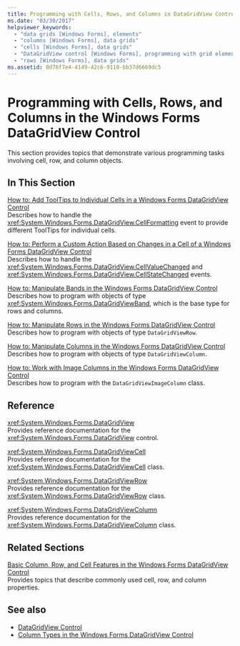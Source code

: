 ```yaml
---
title: Programming with Cells, Rows, and Columns in DataGridView Control
ms.date: "03/30/2017"
helpviewer_keywords: 
  - "data grids [Windows Forms], elements"
  - "columns [Windows Forms], data grids"
  - "cells [Windows Forms], data grids"
  - "DataGridView control [Windows Forms], programming with grid elements"
  - "rows [Windows Forms], data grids"
ms.assetid: 0d76f7e4-4149-42c6-9118-bb37d6669dc5
---
```

# Programming with Cells, Rows, and Columns in the Windows Forms DataGridView Control
This section provides topics that demonstrate various programming tasks involving cell, row, and column objects.  
  
## In This Section  
 [How to: Add ToolTips to Individual Cells in a Windows Forms DataGridView Control](add-tooltips-to-individual-cells-in-a-wf-datagridview-control.md)  
 Describes how to handle the <xref:System.Windows.Forms.DataGridView.CellFormatting> event to provide different ToolTips for individual cells.  
  
 [How to: Perform a Custom Action Based on Changes in a Cell of a Windows Forms DataGridView Control](perform-a-custom-action-based-on-changes-in-a-cell-of-a-datagrid.md)  
 Describes how to handle the <xref:System.Windows.Forms.DataGridView.CellValueChanged> and <xref:System.Windows.Forms.DataGridView.CellStateChanged> events.  
  
 [How to: Manipulate Bands in the Windows Forms DataGridView Control](how-to-manipulate-bands-in-the-windows-forms-datagridview-control.md)  
 Describes how to program with objects of type <xref:System.Windows.Forms.DataGridViewBand>, which is the base type for rows and columns.  
  
 [How to: Manipulate Rows in the Windows Forms DataGridView Control](how-to-manipulate-rows-in-the-windows-forms-datagridview-control.md)  
 Describes how to program with objects of type `DataGridViewRow`.  
  
 [How to: Manipulate Columns in the Windows Forms DataGridView Control](how-to-manipulate-columns-in-the-windows-forms-datagridview-control.md)  
 Describes how to program with objects of type `DataGridViewColumn`.  
  
 [How to: Work with Image Columns in the Windows Forms DataGridView Control](how-to-work-with-image-columns-in-the-windows-forms-datagridview-control.md)  
 Describes how to program with the `DataGridViewImageColumn` class.  
  
## Reference  
 <xref:System.Windows.Forms.DataGridView>  
 Provides reference documentation for the <xref:System.Windows.Forms.DataGridView> control.  
  
 <xref:System.Windows.Forms.DataGridViewCell>  
 Provides reference documentation for the <xref:System.Windows.Forms.DataGridViewCell> class.  
  
 <xref:System.Windows.Forms.DataGridViewRow>  
 Provides reference documentation for the <xref:System.Windows.Forms.DataGridViewRow> class.  
  
 <xref:System.Windows.Forms.DataGridViewColumn>  
 Provides reference documentation for the <xref:System.Windows.Forms.DataGridViewColumn> class.  
  
## Related Sections  
 [Basic Column, Row, and Cell Features in the Windows Forms DataGridView Control](basic-column-row-and-cell-features-wf-datagridview-control.md)  
 Provides topics that describe commonly used cell, row, and column properties.  
  
## See also

- [DataGridView Control](datagridview-control-windows-forms.md)
- [Column Types in the Windows Forms DataGridView Control](column-types-in-the-windows-forms-datagridview-control.md)
